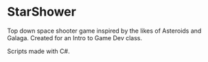 # StarShower
Top down space shooter game inspired by the likes of Asteroids and Galaga. Created for an Intro to Game Dev class.

Scripts made with C#.
